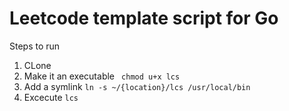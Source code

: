 # Leetcode template script for Go

Steps to run

1. CLone
2. Make it an executable ``` chmod u+x lcs```
3. Add a symlink ``` ln -s ~/{location}/lcs /usr/local/bin ```
4. Excecute ``` lcs ```
